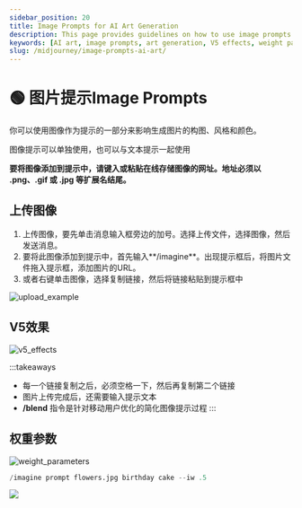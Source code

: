```yaml
---
sidebar_position: 20
title: Image Prompts for AI Art Generation
description: This page provides guidelines on how to use image prompts effectively for AI art generation, including uploading images, using V5 effects, and applying weight parameters.
keywords: [AI art, image prompts, art generation, V5 effects, weight parameters, image upload]
slug: /midjourney/image-prompts-ai-art/
---
```

# 🟢 图片提示Image Prompts

你可以使用图像作为提示的一部分来影响生成图片的构图、风格和颜色。

图像提示可以单独使用，也可以与文本提示一起使用

**要将图像添加到提示中，请键入或粘贴在线存储图像的网址。地址必须以 .png、.gif 或 .jpg 等扩展名结尾。**

## 上传图像

1. 上传图像，要先单击消息输入框旁边的加号。选择上传文件，选择图像，然后发送消息。
2. 要将此图像添加到提示中，首先输入**/imagine**。出现提示框后，将图片文件拖入提示框，添加图片的URL。
3. 或者右键单击图像，选择复制链接，然后将链接粘贴到提示框中

![upload_example](https://cdn.jsdelivr.net/gh/donttal/imgbed/img/6bf9a52c45ef37c4acb11696af678a63.gif)

## V5效果

![v5_effects](https://cdn.jsdelivr.net/gh/donttal/imgbed/img/dec7a737ba6072de7073484e4d4ea9b4.png)

:::takeaways
- 每一个链接复制之后，必须空格一下，然后再复制第二个链接
- 图片上传完成后，还需要输入提示文本
- **/blend** 指令是针对移动用户优化的简化图像提示过程
:::

## 权重参数

![weight_parameters](https://cdn.jsdelivr.net/gh/donttal/imgbed/img/1005c67ce1d49bf5e1907ba37a8a3f32.png)

```python
/imagine prompt flowers.jpg birthday cake --iw .5
```

![](https://cdn.jsdelivr.net/gh/donttal/imgbed/img/fac505109953b9791afa0a02b8e8ca7c.png)